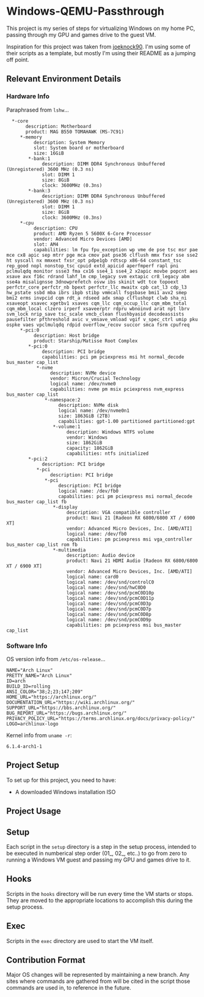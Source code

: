 # Windows-QEMU-Passthrough

This project is my series of steps for virtualizing Windows on my home PC, passing through my GPU and games drive to the guest VM.

Inspiration for this project was taken from [joeknock90](https://github.com/joeknock90/Single-GPU-Passthrough). I'm using some of their scripts as a template, but mostly I'm using their README as a jumping off point.

## Relevant Environment Details

### Hardware Info

Paraphrased from `lshw`...

```text
  *-core
       description: Motherboard
       product: MAG B550 TOMAHAWK (MS-7C91)
     *-memory
          description: System Memory
          slot: System board or motherboard
          size: 16GiB
        *-bank:1
             description: DIMM DDR4 Synchronous Unbuffered (Unregistered) 3600 MHz (0.3 ns)
             slot: DIMM 1
             size: 8GiB
             clock: 3600MHz (0.3ns)
        *-bank:3
             description: DIMM DDR4 Synchronous Unbuffered (Unregistered) 3600 MHz (0.3 ns)
             slot: DIMM 1
             size: 8GiB
             clock: 3600MHz (0.3ns)
     *-cpu
          description: CPU
          product: AMD Ryzen 5 5600X 6-Core Processor
          vendor: Advanced Micro Devices [AMD]
          slot: AM4
          capabilities: lm fpu fpu_exception wp vme de pse tsc msr pae mce cx8 apic sep mtrr pge mca cmov pat pse36 clflush mmx fxsr sse sse2 ht syscall nx mmxext fxsr_opt pdpe1gb rdtscp x86-64 constant_tsc rep_good nopl nonstop_tsc cpuid extd_apicid aperfmperf rapl pni pclmulqdq monitor ssse3 fma cx16 sse4_1 sse4_2 x2apic movbe popcnt aes xsave avx f16c rdrand lahf_lm cmp_legacy svm extapic cr8_legacy abm sse4a misalignsse 3dnowprefetch osvw ibs skinit wdt tce topoext perfctr_core perfctr_nb bpext perfctr_llc mwaitx cpb cat_l3 cdp_l3 hw_pstate ssbd mba ibrs ibpb stibp vmmcall fsgsbase bmi1 avx2 smep bmi2 erms invpcid cqm rdt_a rdseed adx smap clflushopt clwb sha_ni xsaveopt xsavec xgetbv1 xsaves cqm_llc cqm_occup_llc cqm_mbm_total cqm_mbm_local clzero irperf xsaveerptr rdpru wbnoinvd arat npt lbrv svm_lock nrip_save tsc_scale vmcb_clean flushbyasid decodeassists pausefilter pfthreshold avic v_vmsave_vmload vgif v_spec_ctrl umip pku ospke vaes vpclmulqdq rdpid overflow_recov succor smca fsrm cpufreq
     *-pci:0
          description: Host bridge
          product: Starship/Matisse Root Complex
        *-pci:0
             description: PCI bridge
             capabilities: pci pm pciexpress msi ht normal_decode bus_master cap_list
           *-nvme
                description: NVMe device
                vendor: Micron/Crucial Technology
                logical name: /dev/nvme0
                capabilities: nvme pm msix pciexpress nvm_express bus_master cap_list
              *-namespace:2
                   description: NVMe disk
                   logical name: /dev/nvme0n1
                   size: 1863GiB (2TB)
                   capabilities: gpt-1.00 partitioned partitioned:gpt
                 *-volume:1
                      description: Windows NTFS volume
                      vendor: Windows
                      size: 1862GiB
                      capacity: 1862GiB
                      capabilities: ntfs initialized
        *-pci:2
             description: PCI bridge
           *-pci
                description: PCI bridge
              *-pci
                   description: PCI bridge
                   logical name: /dev/fb0
                   capabilities: pci pm pciexpress msi normal_decode bus_master cap_list fb
                 *-display
                      description: VGA compatible controller
                      product: Navi 21 [Radeon RX 6800/6800 XT / 6900 XT]
                      vendor: Advanced Micro Devices, Inc. [AMD/ATI]
                      logical name: /dev/fb0
                      capabilities: pm pciexpress msi vga_controller bus_master cap_list rom fb
                 *-multimedia
                      description: Audio device
                      product: Navi 21 HDMI Audio [Radeon RX 6800/6800 XT / 6900 XT]
                      vendor: Advanced Micro Devices, Inc. [AMD/ATI]
                      logical name: card0
                      logical name: /dev/snd/controlC0
                      logical name: /dev/snd/hwC0D0
                      logical name: /dev/snd/pcmC0D10p
                      logical name: /dev/snd/pcmC0D11p
                      logical name: /dev/snd/pcmC0D3p
                      logical name: /dev/snd/pcmC0D7p
                      logical name: /dev/snd/pcmC0D8p
                      logical name: /dev/snd/pcmC0D9p
                      capabilities: pm pciexpress msi bus_master cap_list
```

### Software Info

OS version info from `/etc/os-release`...

```text
NAME="Arch Linux"
PRETTY_NAME="Arch Linux"
ID=arch
BUILD_ID=rolling
ANSI_COLOR="38;2;23;147;209"
HOME_URL="https://archlinux.org/"
DOCUMENTATION_URL="https://wiki.archlinux.org/"
SUPPORT_URL="https://bbs.archlinux.org/"
BUG_REPORT_URL="https://bugs.archlinux.org/"
PRIVACY_POLICY_URL="https://terms.archlinux.org/docs/privacy-policy/"
LOGO=archlinux-logo
```

Kernel info from `uname -r`:

```text
6.1.4-arch1-1
```

## Project Setup

To set up for this project, you need to have:

- A downloaded Windows installation ISO

## Project Usage

## Setup

Each script in the `setup` directory is a step in the setup process, intended to be executed in numberical step order (01_, 02_, etc..) to go from zero to running a Windows VM guest and passing my GPU and games drive to it.

## Hooks

Scripts in the `hooks` directory will be run every time the VM starts or stops. They are moved to the appropriate locations to accomplish this during the setup process.

## Exec

Scripts in the `exec` directory are used to start the VM itself.

## Contribution Format

Major OS changes will be represented by maintaining a new branch. Any sites where commands are gathered from will be cited in the script those commands are used in, to reference in the future.
